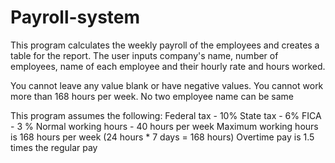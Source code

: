 # Payroll-system
This program calculates the weekly payroll of the employees and creates a table for the report. The user inputs company's name, number of employees, name of each employee and their hourly rate and hours worked.

You cannot leave any value blank or have negative values.
You cannot work more than 168 hours per week.
No two employee name can be same

This program assumes the following:
Federal tax - 10%
State tax - 6%
FICA - 3 %
Normal working hours - 40 hours per week
Maximum working hours is 168 hours per week (24 hours * 7 days = 168 hours)
Overtime pay is 1.5 times the regular pay

